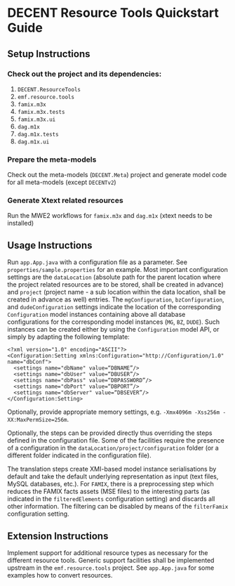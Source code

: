 # DECENT Resource Tools Quickstart Guide

## Setup Instructions

### Check out the project and its dependencies:
1. ```DECENT.ResourceTools```
2. ```emf.resource.tools```
3. ```famix.m3x```
4. ```famix.m3x.tests```
5. ```famix.m3x.ui```
6. ```dag.m1x```
7. ```dag.m1x.tests```
8. ```dag.m1x.ui```

### Prepare the meta-models
Check out the meta-models (```DECENT.Meta```) project and generate model code for all meta-models (except ```DECENTv2```)

### Generate Xtext related resources
Run the MWE2 workflows for ```famix.m3x``` and ```dag.m1x``` (xtext needs to be installed)

## Usage Instructions

Run ```app.App.java``` with a configuration file as a parameter. See ```properties/sample.properties``` for an example. Most important configuration settings are the ```dataLocation``` (absolute path for the parent location where the project related resources are to be stored, shall be created in advance) and ```project``` (project name - a sub location within the data location, shall be created in advance as well) entries. The ```mgConfiguration```, ```bzConfiguration```, and ```dudeConfiguration``` settings indicate the location of the corresponding ```Configuration``` model instances containing above all database configurations for the corresponding model instances (```MG```, ```BZ```, ```DUDE```). Such instances can be created either by using the ```Configuration``` model API, or simply by adapting the following template:

```
<?xml version="1.0" encoding="ASCII"?>
<Configuration:Setting xmlns:Configuration="http://Configuration/1.0" name="dbConf">
  <settings name="dbName" value=“DBNAME”/>
  <settings name="dbUser" value=“DBUSER”/>
  <settings name="dbPass" value=“DBPASSWORD”/>
  <settings name="dbPort" value=“DBPORT”/>
  <settings name="dbServer" value=“DBSEVER”/>
</Configuration:Setting>
```
Optionally, provide appropriate memory settings, e.g. ```-Xmx4096m -Xss256m -XX:MaxPermSize=256m```. 

Optionally, the steps can be provided directly thus overriding the steps defined in the configuration file. Some of the facilities require the presence of a configuration in the ```dataLocation/project/configuration``` folder (or a different folder indicated in the configuration file).

The translation steps create XMI-based model instance serialisations by default and take the default underlying representation as input (text files, MySQL databases, etc.).  For ```FAMIX```, there is a preprocessing step which reduces the FAMIX facts assets (MSE files) to the interesting parts (as indicated in the ```filteredElements``` configuration setting) and discards all other information. The filtering can be disabled by means of the ```filterFamix``` configuration setting.

## Extension Instructions

Implement support for additional resource types as necessary for the different resource tools. Generic support facilities shall be implemented upstream in the ```emf.resource.tools``` project. See ```app.App.java``` for some examples how to convert resources. 
